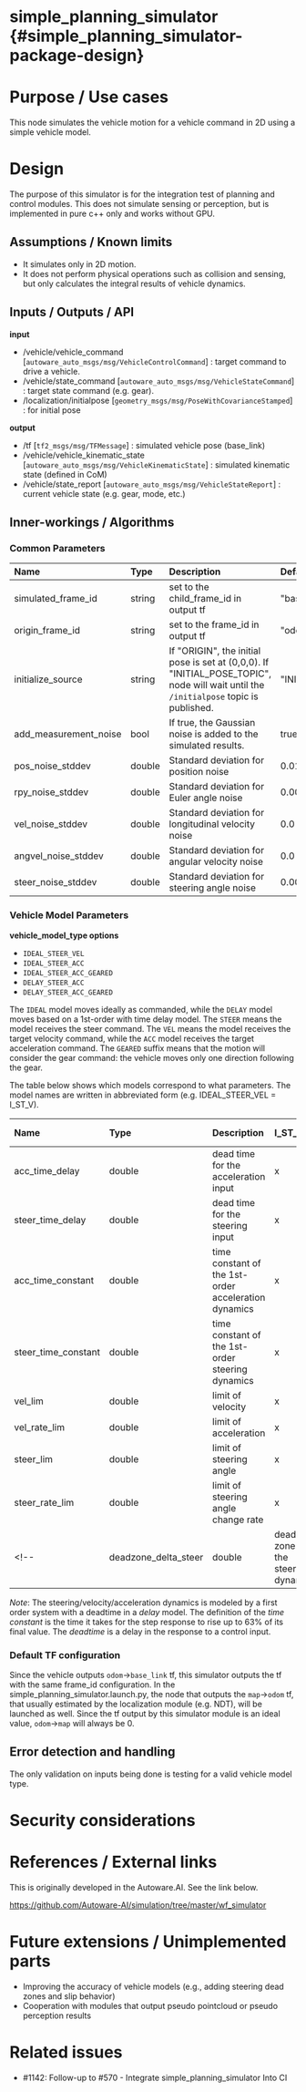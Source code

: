 simple_planning_simulator {#simple_planning_simulator-package-design}
===========


# Purpose / Use cases

This node simulates the vehicle motion for a vehicle command in 2D using a simple vehicle model.



# Design


The purpose of this simulator is for the integration test of planning and control modules. This does not simulate sensing or perception, but is implemented in pure c++ only and works without GPU.

## Assumptions / Known limits

 - It simulates only in 2D motion.
 - It does not perform physical operations such as collision and sensing, but only calculates the integral results of vehicle dynamics.


## Inputs / Outputs / API


**input**
 - /vehicle/vehicle_command [`autoware_auto_msgs/msg/VehicleControlCommand`] : target command to drive a vehicle.
 - /vehicle/state_command [`autoware_auto_msgs/msg/VehicleStateCommand`] : target state command (e.g. gear).
 - /localization/initialpose [`geometry_msgs/msg/PoseWithCovarianceStamped`] : for initial pose

**output**
 - /tf [`tf2_msgs/msg/TFMessage`] : simulated vehicle pose (base_link)
 - /vehicle/vehicle_kinematic_state [`autoware_auto_msgs/msg/VehicleKinematicState`] : simulated kinematic state (defined in CoM)
 - /vehicle/state_report [`autoware_auto_msgs/msg/VehicleStateReport`] : current vehicle state (e.g. gear, mode, etc.)


## Inner-workings / Algorithms

### Common Parameters

|Name|Type|Description|Default value|
|:---|:---|:---|:---|
|simulated_frame_id     | string | set to the child_frame_id in output tf |"base_link"|
|origin_frame_id        | string | set to the frame_id in output tf |"odom"|
|initialize_source      | string | If "ORIGIN", the initial pose is set at (0,0,0). If "INITIAL_POSE_TOPIC", node will wait until the `/initialpose` topic is published. | "INITIAL_POSE_TOPIC" | "INITIAL_POSE_TOPIC" |
|add_measurement_noise  | bool | If true, the Gaussian noise is added to the simulated results.| true|
|pos_noise_stddev       | double | Standard deviation for position noise   |  0.01|
|rpy_noise_stddev       | double | Standard deviation for Euler angle noise|  0.0001|
|vel_noise_stddev       | double | Standard deviation for longitudinal velocity noise |  0.0|
|angvel_noise_stddev    | double | Standard deviation for angular velocity noise| 0.0|
|steer_noise_stddev     | double | Standard deviation for steering angle noise|  0.0001|



### Vehicle Model Parameters


**vehicle_model_type options**

 - `IDEAL_STEER_VEL`
 - `IDEAL_STEER_ACC`
 - `IDEAL_STEER_ACC_GEARED`
 - `DELAY_STEER_ACC`
 - `DELAY_STEER_ACC_GEARED`

The `IDEAL` model moves ideally as commanded, while the `DELAY` model moves based on a 1st-order with time delay model. The `STEER` means the model receives the steer command. The `VEL` means the model receives the target velocity command, while the `ACC` model receives the target acceleration command. The `GEARED` suffix means that the motion will consider the gear command: the vehicle moves only one direction following the gear.

The table below shows which models correspond to what parameters. The model names are written in abbreviated form (e.g. IDEAL_STEER_VEL = I_ST_V).


|Name|Type|Description|I_ST_V|I_ST_A|I_ST_A_G|D_ST_A|D_ST_A_G|Default value| unit |
|:---|:---|:---|:---|:---|:---|:---|:---|:---|:---|
|acc_time_delay         | double | dead time for the acceleration input                     | x | x | x | o | o | 0.1 | [s] |
|steer_time_delay       | double | dead time for the steering input                         | x | x | x | o | o | 0.24| [s] |
|acc_time_constant      | double | time constant of the 1st-order acceleration dynamics     | x | x | x | o | o | 0.1 | [s] |
|steer_time_constant    | double | time constant of the 1st-order steering dynamics         | x | x | x | o | o | 0.27| [s] |
|vel_lim                | double | limit of velocity                                        | x | x | x | o | o | 50.0| [m/s] |
|vel_rate_lim           | double | limit of acceleration                                    | x | x | x | o | o | 7.0 | [m/ss] |
|steer_lim              | double | limit of steering angle                                  | x | x | x | o | o | 1.0 | [rad] |
|steer_rate_lim         | double | limit of steering angle change rate                      | x | x | x | o | o | 5.0 | [rad/s] |
<!-- |deadzone_delta_steer   | double | dead zone for the steering dynamics                      | x | x | x | o | o | 0.0 | [rad] | -->


*Note*: The steering/velocity/acceleration dynamics is modeled by a first order system with a deadtime in a *delay* model. The definition of the *time constant* is the time it takes for the step response to rise up to 63% of its final value. The *deadtime* is a delay in the response to a control input.


### Default TF configuration

Since the vehicle outputs `odom`->`base_link` tf, this simulator outputs the tf with the same frame_id configuration.
In the simple_planning_simulator.launch.py, the node that outputs the `map`->`odom` tf, that usually estimated by the localization module (e.g. NDT), will be launched as well. Since the tf output by this simulator module is an ideal value, `odom`->`map` will always be 0.


## Error detection and handling

The only validation on inputs being done is testing for a valid vehicle model type.


# Security considerations
<!-- Required -->
<!-- Things to consider:
- Spoofing (How do you check for and handle fake input?)
- Tampering (How do you check for and handle tampered input?)
- Repudiation (How are you affected by the actions of external actors?).
- Information Disclosure (Can data leak?).
- Denial of Service (How do you handle spamming?).
- Elevation of Privilege (Do you need to change permission levels during execution?) -->


# References / External links
This is originally developed in the Autoware.AI. See the link below.

https://github.com/Autoware-AI/simulation/tree/master/wf_simulator

# Future extensions / Unimplemented parts

 - Improving the accuracy of vehicle models (e.g., adding steering dead zones and slip behavior)
 - Cooperation with modules that output pseudo pointcloud or pseudo perception results


# Related issues

 - #1142: Follow-up to #570 - Integrate simple_planning_simulator Into CI
